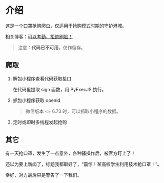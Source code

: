 # 介绍

这是一个口罩抢购爬虫，仅适用于抢购模式时期的守护港城。

相关博客：[可以考勤，拒绝刷脸！](https://adj325.github.io/2018/02/03/%E5%8F%AF%E4%BB%A5%E8%80%83%E5%8B%A4,%20%E6%8B%92%E7%BB%9D%E5%88%B7%E8%84%B8!/)

> 注意：**代码已不可用**，仅作留存。

## 爬取

1. 解包小程序查看代码获取接口

   在代码里提取 sign 函数，用  PyExecJS 执行。

2. 抓包小程序获取 openid

   > 微信版本 <= 6.73 时，可以抓取小程序的数据。

3. 定时或即时多线程发起抢购

## 其它

有一天抢口罩，发生了一点意外，各种骚操作后，被官方盯上了！

还以为要上新闻了，标题我都取好了，“震惊！某高校学生利用技术抢口罩！”。

幸好，对方最后只是警告了一下我们。
